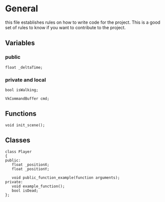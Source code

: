 # General 
this file establishes rules on how to write code for the project. This is a good set of rules to know if you want to contribute to the project. 

## Variables
### public 
```
float _deltaTime;
```
### private and local 
```
bool isWalking;

VkCommandBuffer cmd; 
```

## Functions 
```
void init_scene();
```

## Classes
```
class Player 
{
public:
   float _positionX;
   float _positionY;

   void public_function_example(function arguments);
private:
   void example_function();
   bool isDead;
};
``` 
